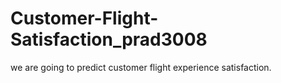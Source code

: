 # Customer-Flight-Satisfaction_prad3008
we are going to predict customer flight experience satisfaction.
